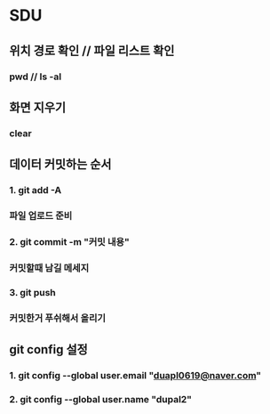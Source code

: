 # SDU
## 위치 경로 확인 // 파일 리스트 확인
### pwd // ls -al

## 화면 지우기
### clear

## 데이터 커밋하는 순서
### 1. git add -A
### 파일 업로드 준비
### 2. git commit -m "커밋 내용"
### 커밋할때 남길 메세지
### 3. git push
### 커밋한거 푸쉬해서 올리기

## git config 설정
### 1. git config --global user.email "duapl0619@naver.com"
### 2. git config --global user.name "dupal2"
